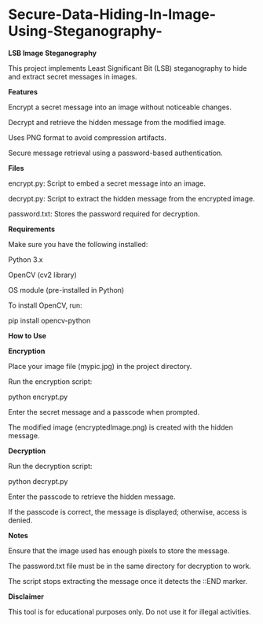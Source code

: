 # Secure-Data-Hiding-In-Image-Using-Steganography-

**LSB Image Steganography**

This project implements Least Significant Bit (LSB) steganography to hide and extract secret messages in images.

**Features**

Encrypt a secret message into an image without noticeable changes.

Decrypt and retrieve the hidden message from the modified image.

Uses PNG format to avoid compression artifacts.

Secure message retrieval using a password-based authentication.

**Files**

encrypt.py: Script to embed a secret message into an image.

decrypt.py: Script to extract the hidden message from the encrypted image.

password.txt: Stores the password required for decryption.

**Requirements**

Make sure you have the following installed:

Python 3.x

OpenCV (cv2 library)

OS module (pre-installed in Python)

To install OpenCV, run:

pip install opencv-python

**How to Use**

**Encryption**

Place your image file (mypic.jpg) in the project directory.

Run the encryption script:

python encrypt.py

Enter the secret message and a passcode when prompted.

The modified image (encryptedImage.png) is created with the hidden message.

**Decryption**

Run the decryption script:

python decrypt.py

Enter the passcode to retrieve the hidden message.

If the passcode is correct, the message is displayed; otherwise, access is denied.

**Notes**

Ensure that the image used has enough pixels to store the message.

The password.txt file must be in the same directory for decryption to work.

The script stops extracting the message once it detects the ::END marker.

**Disclaimer**

This tool is for educational purposes only. Do not use it for illegal activities.



